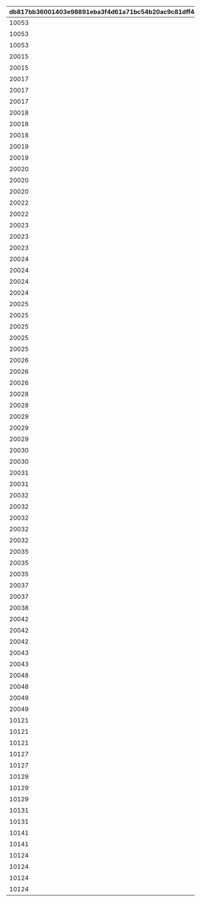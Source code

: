 |db817bb36001403e98891eba3f4d61a71bc54b20ac9c81dff4d5c6e845d195c7|828046b873b0b6fcba465286799c1a685e8318fbf20ef58a8196c84d0456b6c7|816cf0328df1feaf7fb4e2d0ccb71b0457fa90d8e2dcbe90e98b5c2aaad4286a|08dffc9e3291a725d45bd3989a3c6a1298f0381224c1cd84cab4143b9f691aef|bbc76b81b08e04572a9a1e2b91e8b0e0184022ef63f13088586371a28c169653|cb0cbc67fc4a428bec85d6b314e2685650402b1db6f2574bd33951875ba3082b|72adda7659476e196dc6934dbac851ebdee9bc41806c6c4d506b820e919e15ce|cc54ec54e66ca843ca4c7eed37a3202936f34e97b93d419f3e8e2e9b31d8efe9|0141046a61c64eb149d15f7d1bb83ff4921996a54aa871dfa1b1001fdb21a939|0092d2f0bc0cb19f2c30b1294916c5987866080f316ba7e6f01b6d414cff6d4b|7f7cf230cb82e0a7d45657341112d808ceca9d9cab46c3b0bef00dfad75a9912|
| --- | --- | --- | --- | --- | --- | --- | --- | --- | --- | --- |
|10053|1|エミリア|1000|1|109901|0|0|0|0|0|
|10053|2|レム|1000|1|109701|0|0|0|0|0|
|10053|3|ラム|1000|1|109801|0|0|0|0|0|
|20015|1|スズナ|1000|1|110001|0|0|0|0|0|
|20015|2|ミサキ|1000|1|110201|0|0|0|0|0|
|20017|1|クロエ|1000|1|110801|0|0|0|0|0|
|20017|2|チエル|1000|1|110901|0|0|0|0|0|
|20017|3|ユニ|1000|1|111001|0|0|0|40|0|
|20018|1|ミミ|1000|1|111301|0|0|0|0|0|
|20018|2|キョウカ|1000|1|111101|0|0|0|0|0|
|20018|3|ミソギ|1000|1|111201|0|0|0|0|0|
|20019|1|イノリ|1000|1|106601|0|0|0|0|0|
|20019|2|カヤ|1000|1|106501|0|0|0|0|0|
|20020|3|ノゾミ|1000|1|111601|0|0|0|0|0|
|20020|1|クリスティーナ|1000|1|111501|0|0|0|0|0|
|20020|2|イリヤ|1000|1|111701|0|0|0|0|0|
|20022|1|カスミ|1000|1|112201|0|0|0|0|0|
|20022|2|シオリ|1000|1|112301|0|0|0|0|0|
|20023|1|チエル|1000|1|110901|0|0|0|0|0|
|20023|2|クロエ|1000|1|110801|0|0|0|0|0|
|20023|3|ユニ|1000|1|111001|0|0|0|0|0|
|20024|1|マヒル|1000|1|103301|0|0|0|0|0|
|20024|2|リン|1000|1|102601|0|0|0|0|0|
|20024|3|リマ|1000|1|105201|0|0|0|0|0|
|20024|4|シオリ|1000|1|103801|0|0|0|0|0|
|20025|1|リノ|1000|2|112901|0|0|0|0|0|
|20025|2|アユミ|1000|2|113001|0|0|0|0|0|
|20025|3|ヒヨリ|1000|2|900103|0|0|0|0|0|
|20025|4|イノリ|1000|2|906601|0|0|0|0|5042004|
|20025|5|ホマレ|1000|2|106701|0|-40|0|-40|5042004|
|20026|1|ルカ|1000|1|113101|0|-40|0|-40|0|
|20026|2|ナナカ|1000|1|113301|0|0|0|0|0|
|20026|3|アンナ|1000|1|113201|0|0|0|0|0|
|20028|1|ヨリ|1000|1|113801|0|0|0|0|0|
|20028|2|アカリ|1000|1|113701|0|0|0|0|0|
|20029|1|ツムギ|1000|1|113901|0|0|0|0|0|
|20029|2|レイ|1000|1|114001|0|0|0|0|0|
|20029|3|マツリ|1000|1|114101|0|0|0|0|0|
|20030|1|モニカ|1000|1|114201|0|0|0|0|0|
|20030|2|トモ|1000|1|114301|0|0|0|0|0|
|20031|1|アキノ|1000|1|114401|0|0|0|0|0|
|20031|2|サレン|1000|1|114501|0|0|0|0|0|
|20032|1|ぺコリーヌ|1000|1|111801|0|0|0|0|0|
|20032|2|コッコロ|1000|1|111901|0|0|0|0|0|
|20032|3|キャル|1000|1|112001|0|0|0|0|0|
|20032|4|ムイミ|1000|1|114701|0|0|0|0|5056002|
|20032|5|ネネカ|1000|1|115001|0|0|0|0|5056002|
|20035|1|リマ|1000|1|115801|0|0|0|0|0|
|20035|2|マホ|1000|1|116001|0|0|0|0|5061002|
|20035|3|マコト|1000|1|115901|0|0|0|0|5061003|
|20037|1|イノリ|1000|1|116501|0|0|0|0|0|
|20037|2|カヤ|1000|1|116601|0|0|0|0|0|
|20038|1|アオイ|1000|1|116701|0|0|0|0|0|
|20042|1|カオリ|1000|1|117701|0|0|0|0|0|
|20042|2|ニノン|1000|1|117801|0|0|0|0|0|
|20042|3|スズナ|1000|1|117901|0|0|0|0|0|
|20043|1|イオ|1000|1|119001|0|0|0|0|0|
|20043|2|クウカ|1000|1|119101|0|0|0|0|0|
|20048|1|クルミ|1000|1|121301|0|0|0|0|0|
|20048|2|ミサキ|1000|1|121401|0|0|0|0|0|
|20049|1|アユミ|1000|1|121501|0|0|0|0|0|
|20049|2|イノリ|1000|1|121601|0|0|0|0|0|
|10121|1|ユカリ|1000|1|122201|0|0|0|0|0|
|10121|2|アオイ|1000|1|122101|0|0|0|0|0|
|10121|3|ジュン|1000|1|123401|0|0|0|0|0|
|10127|1|マホ|1000|1|123101|0|0|0|0|0|
|10127|2|アヤネ|1000|1|123201|0|0|0|0|0|
|10129|1|トモ|1000|1|123601|0|0|0|0|0|
|10129|2|リン|1000|1|123501|0|0|0|0|0|
|10129|3|ナナカ|1000|1|123701|0|0|0|0|0|
|10131|1|マツリ|1000|1|123901|0|0|0|0|0|
|10131|2|クリスティーナ|1000|1|123801|0|0|0|0|0|
|10141|1|モニカ|1000|1|125201|0|0|0|0|0|
|10141|2|タマキ|1000|1|125101|0|0|0|0|0|
|10124|1|シノブ|1000|1|127101|0|0|0|0|0|
|10124|2|クウカ|1000|1|127001|0|0|0|0|0|
|10124|3|ランファ|1000|1|126901|0|0|0|0|0|
|10124|4|ドクロ親父|1000|1|427101|0|0|0|0|0|